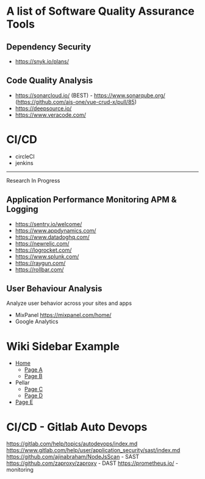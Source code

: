 # A list of Software Quality Assurance Tools

## Dependency Security

- https://snyk.io/plans/

## Code Quality Analysis

- https://sonarcloud.io/ (BEST) - https://www.sonarqube.org/ (https://github.com/ais-one/vue-crud-x/pull/85)
- https://deepsource.io/
- https://www.veracode.com/

# CI/CD

- circleCI
- jenkins

---

Research In Progress

## Application Performance Monitoring APM & Logging
- https://sentry.io/welcome/
- https://www.appdynamics.com/
- https://www.datadoghq.com/
- https://newrelic.com/
- https://logrocket.com/
- https://www.splunk.com/
- https://raygun.com/
- https://rollbar.com/

## User Behaviour Analysis

Analyze user behavior across your sites and apps
- MixPanel https://mixpanel.com/home/
- Google Analytics



# Wiki Sidebar Example

* [Home](../wiki/Home)
  * [Page A](../wiki/Page-A)
  * [Page B](../wiki/Page-B)
* Pellar
  * [Page C](../wiki/Page-C)
  * [Page D](../wiki/Page-D)
* [Page E](../wiki/Page-E)


# CI/CD - Gitlab Auto Devops

https://gitlab.com/help/topics/autodevops/index.md
https://www.gitlab.com/help/user/application_security/sast/index.md
https://github.com/ajinabraham/NodeJsScan - SAST
https://github.com/zaproxy/zaproxy - DAST
https://prometheus.io/ - monitoring